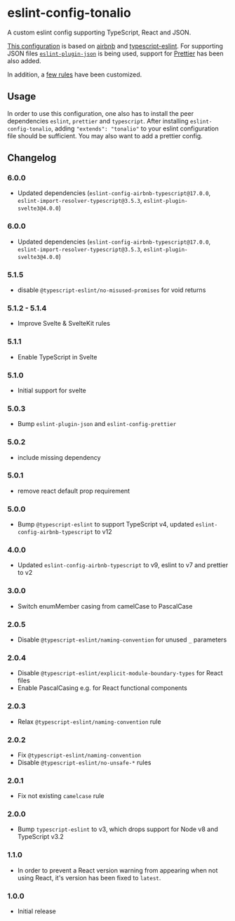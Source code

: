 # eslint-config-tonalio

A custom eslint config supporting TypeScript, React and JSON.

[This configuration](./index.js) is based on [airbnb](https://github.com/airbnb/javascript/tree/master/packages/eslint-config-airbnb) and [typescript-eslint](https://github.com/typescript-eslint/typescript-eslint). For supporting JSON files [`eslint-plugin-json`](https://github.com/azeemba/eslint-plugin-json) is being used, support for [Prettier](https://github.com/prettier) has been also added.

In addition, a [few rules](./rules.js) have been customized.

## Usage

In order to use this configuration, one also has to install the peer dependencies `eslint`, `prettier` and `typescript`. After installing `eslint-config-tonalio`, adding `"extends": "tonalio"` to your eslint configuration file should be sufficient. You may also want to add a prettier config.

## Changelog

### 6.0.0

-   Updated dependencies (`eslint-config-airbnb-typescript@17.0.0`, `eslint-import-resolver-typescript@3.5.3`, `eslint-plugin-svelte3@4.0.0`)

### 6.0.0

-   Updated dependencies (`eslint-config-airbnb-typescript@17.0.0`, `eslint-import-resolver-typescript@3.5.3`, `eslint-plugin-svelte3@4.0.0`)

### 5.1.5

-   disable `@typescript-eslint/no-misused-promises` for void returns

### 5.1.2 - 5.1.4

-   Improve Svelte & SvelteKit rules

### 5.1.1

-   Enable TypeScript in Svelte

### 5.1.0

-   Initial support for svelte

### 5.0.3

-   Bump `eslint-plugin-json` and `eslint-config-prettier`

### 5.0.2

-   include missing dependency

### 5.0.1

-   remove react default prop requirement

### 5.0.0

-   Bump `@typescript-eslint` to support TypeScript v4, updated `eslint-config-airbnb-typescript` to v12

### 4.0.0

-   Updated `eslint-config-airbnb-typescript` to v9, eslint to v7 and prettier to v2

### 3.0.0

-   Switch enumMember casing from camelCase to PascalCase

### 2.0.5

-   Disable `@typescript-eslint/naming-convention` for unused `_` parameters

### 2.0.4

-   Disable `@typescript-eslint/explicit-module-boundary-types` for React files
-   Enable PascalCasing e.g. for React functional components

### 2.0.3

-   Relax `@typescript-eslint/naming-convention` rule

### 2.0.2

-   Fix `@typescript-eslint/naming-convention`
-   Disable `@typescript-eslint/no-unsafe-*` rules

### 2.0.1

-   Fix not existing `camelcase` rule

### 2.0.0

-   Bump `typescript-eslint` to v3, which drops support for Node v8 and TypeScript v3.2

### 1.1.0

-   In order to prevent a React version warning from appearing when not using React, it's version has been fixed to `latest`.

### 1.0.0

-   Initial release

